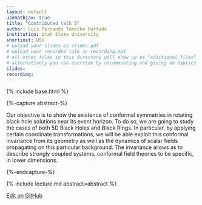 ```yaml
---
layout: default
usemathjax: true
title: "Contributed talk 5"
author: Luis Fernando Temoche Hurtado
institution: Utah State University
shortinst: USU
# upload your slides as slides.pdf
# upload your recorded talk as recording.mp4
# all other files in this directory will show up as "additional files"
# alternatively you can override by uncommenting and giving an explict URL:
slides: 
recording: 
---
```

{% include base.html %}

{%-capture abstract-%}

Our objective is to show the existence of conformal symmetries in rotating black hole solutions near its event horizon. To do so, we are going to study the cases of both 5D Black Holes and Black Rings. In particular, by applying certain coordinate transformations, we will be able exploit this conformal invariance from its geometry as well as the dynamics of scalar fields propagating on this particular background. The invariance allows as to describe strongly coupled systems, conformal field theories to be specific, in lower dimensions.

{%-endcapture-%}

<div class="col-xs-12" markdown="1">
{% include lecture.md abstract=abstract %}

[Edit on GitHub](https://github.com/EinsteinToolkit/et2021uiuc/edit/master/{{page.path}})
</div>
